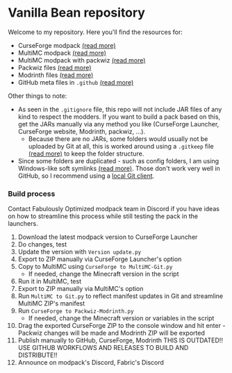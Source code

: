 # Vanilla Bean repository

Welcome to my repository.
Here you'll find the resources for:

* CurseForge modpack [(read more)](https://support.curseforge.com/en/support/solutions/articles/9000196904-creating-a-custom-profile)
* MultiMC modpack [(read more)](https://github.com/MultiMC/MultiMC5/wiki/Instance-settings)
* MultiMC modpack with packwiz [(read more)](https://github.com/comp500/packwiz#packwiz-installer-for-pack-installation)
* Packwiz files [(read more)](https://github.com/comp500/packwiz#packwiz)
* Modrinth files [(read more)](https://github.com/Madis0/fabulously-optimized/issues/63)
* GitHub meta files in `.github` [(read more)](https://stackoverflow.com/a/61301254)

Other things to note:

* As seen in the `.gitignore` file, this repo will not include JAR files of any kind to respect the modders. If you want to build a pack based on this, get the JARs manually via any method you like (CurseForge Launcher, CurseForge website, Modrinth, packwiz, ...).
   * Because there are no JARs, some folders would usually not be uploaded by Git at all, this is worked around using a `.gitkeep` file [(read more)](https://stackoverflow.com/a/7229996) to keep the folder structure.
* Since some folders are duplicated - such as config folders, I am using Windows-like soft symlinks [(read more)](https://blogs.windows.com/windowsdeveloper/2016/12/02/symlinks-windows-10/). Those don't work very well in GitHub, so I recommend using a [local Git client](https://desktop.github.com).

### Build process

Contact Fabulously Optimized modpack team in Discord if you have ideas on how to streamline this process while still testing the pack in the launchers.

1. Download the latest modpack version to CurseForge Launcher
2. Do changes, test
3. Update the version with `Version update.py`
4. Export to ZIP manually via CurseForge Launcher's option
5. Copy to MultiMC using `CurseForge to MultiMC-Git.py`
   * If needed, change the Minecraft version in the script
6. Run it in MultiMC, test
7. Export to ZIP manually via MultiMC's option
8. Run `MultiMC to Git.py` to reflect manifest updates in Git and streamline MultiMC ZIP's manifest 
9. Run `CurseForge to Packwiz-Modrinth.py`
   * If needed, change the Minecraft version or variables in the script
10. Drag the exported CurseForge ZIP to the console window and hit enter - Packwiz changes will be made and Modrinth ZIP will be exported
11. Publish manually to GitHub, CurseForge, Modrinth THIS IS OUTDATED!! USE GITHUB WORKFLOWS AND RELEASES TO BUILD AND DISTRIBUTE!!
12. Announce on modpack's Discord, Fabric's Discord
